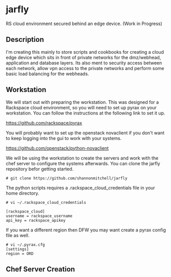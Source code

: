 jarfly
======

RS cloud environment secured behind an edge device. (Work in Progress)


Description
-----------

I'm creating this mainly to store scripts and cookbooks for creating a cloud edge device which sits in front of private networks for the dmz/webhead, application and database layers.  Its also ment to security access between each network, allow vpn access to the private networks and perform some basic load balancing for the webheads.


Workstation
-----------

We will start out with preparing the workstation.  This was designed for a Rackspace cloud environment, so you will need to set up pyrax on your workstation. You can follow the instructions at the following link to set it up.

https://github.com/rackspace/pyrax


You will probably want to set up the openstack novaclient if you don't want to keep logging into the gui to work with your systems. 

https://github.com/openstack/python-novaclient


We will be using the workstation to create the servers and work with the chef server to configure the systems afterwards.  You can clone the jarfly repository befor getting started.

    # git clone https://github.com/shannonmitchell/jarfly


The python scripts requires a .rackspace_cloud_credentials file in your home directory. 

    # vi ~/.rackspace_cloud_credentials

    [rackspace_cloud]
    username = rackspace_username
    api_key = rackspace_apikey

If you want a different region then DFW you may want create a pyrax config file as well. 

    # vi ~/.pyrax.cfg
    [settings]
    region = ORD



Chef Server Creation
--------------------
